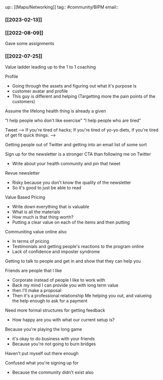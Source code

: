 up:: [[Maps/Networking]]
tag:: #community/BIPM 
email:: 

### [[2023-02-13]]



### [[2022-08-09]]

Gave some assignments

### [[2022-07-25]]

Value ladder
leading up to the 
1 to 1 coaching

Profile
- Going through the assets and figuring out what it's purpose is
- customer avatar and profile
- This guy is different and helping
(Targetting more the pain points of the customers)

Assume the lifelong health thing is already a given

"I help people who don't like exercise"
"I help people who are tired"

Tweet
--> If you're tired of hacks; 
If you're tired of yo-yo diets, if you're tired of get fit quick things.
--> 

Getting people out of Twitter and getting into an email list of some sort

Sign up for the newsletter is a stronger CTA than following me on Twitter

- Write about your health community and pin that tweet

Revue newsletter

- Risky because you don't know the quality of the newsletter
- So it's good to just be able to read

Value Based Pricing
- Write down everything that is valuable
- What is all the materials
- How much is that thing worth?
- Putting a clear value on each of the items and then putting 

Communiting value online also
- In terms of pricing
- Testimonials and getting people's reactions to the program online
- Lack of confidence and imposter syndrome

Getting to talk to people and get in and show that they can help you

Friends are people that I like
- Corporate instead of people I like to work with
- Back my mind
I can provide you with long term value
- then I'll make a proposal
- Then it's a professional relationship
Me helping you out,
and valueing the help enough to ask for a payment

Need more formal structures for getting feedback
- How happy are you with what our current setup is?

Because you're playing the long game
- it's okay to do business with your friends
- Because you're not going to burn bridges

Haven't put myself out there enough

Confused what you're signing up for 
- Because the community didn't exist also